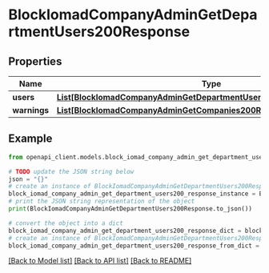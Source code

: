 # BlockIomadCompanyAdminGetDepartmentUsers200Response


## Properties

Name | Type | Description | Notes
------------ | ------------- | ------------- | -------------
**users** | [**List[BlockIomadCompanyAdminGetDepartmentUsers200ResponseUsersInner]**](BlockIomadCompanyAdminGetDepartmentUsers200ResponseUsersInner.md) |  | 
**warnings** | [**List[BlockIomadCompanyAdminGetCompanies200ResponseWarningsInner]**](BlockIomadCompanyAdminGetCompanies200ResponseWarningsInner.md) |  | [optional] 

## Example

```python
from openapi_client.models.block_iomad_company_admin_get_department_users200_response import BlockIomadCompanyAdminGetDepartmentUsers200Response

# TODO update the JSON string below
json = "{}"
# create an instance of BlockIomadCompanyAdminGetDepartmentUsers200Response from a JSON string
block_iomad_company_admin_get_department_users200_response_instance = BlockIomadCompanyAdminGetDepartmentUsers200Response.from_json(json)
# print the JSON string representation of the object
print(BlockIomadCompanyAdminGetDepartmentUsers200Response.to_json())

# convert the object into a dict
block_iomad_company_admin_get_department_users200_response_dict = block_iomad_company_admin_get_department_users200_response_instance.to_dict()
# create an instance of BlockIomadCompanyAdminGetDepartmentUsers200Response from a dict
block_iomad_company_admin_get_department_users200_response_from_dict = BlockIomadCompanyAdminGetDepartmentUsers200Response.from_dict(block_iomad_company_admin_get_department_users200_response_dict)
```
[[Back to Model list]](../README.md#documentation-for-models) [[Back to API list]](../README.md#documentation-for-api-endpoints) [[Back to README]](../README.md)


